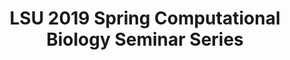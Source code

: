 ---
layout: post
title: LSU 2019 Spring Computational Biology Seminar Series
categories: events
eventDate: April 8, 2019
startTime: 4:30pm
endTime: 5:30pm
description: LSU Computational Biology Seminar Series for Undergraduates Sponsored by the LSU College of Science, the Department of Biological Sciences, the Center for Computation & Technology and the Louisiana Biomedical Research Network. This session is Dr. Lex Flagel,University of Minnesota, Adjunct Professor, Department of Plant and Microbial Biology and Bayer Crop Sciences, Research Scientist on February 28, 2019 at 4.30pm at LSU Digital Media Center, Center for Computation and Technology speaking on An introduction to deep learning and its applications in evolutionary biology.
---